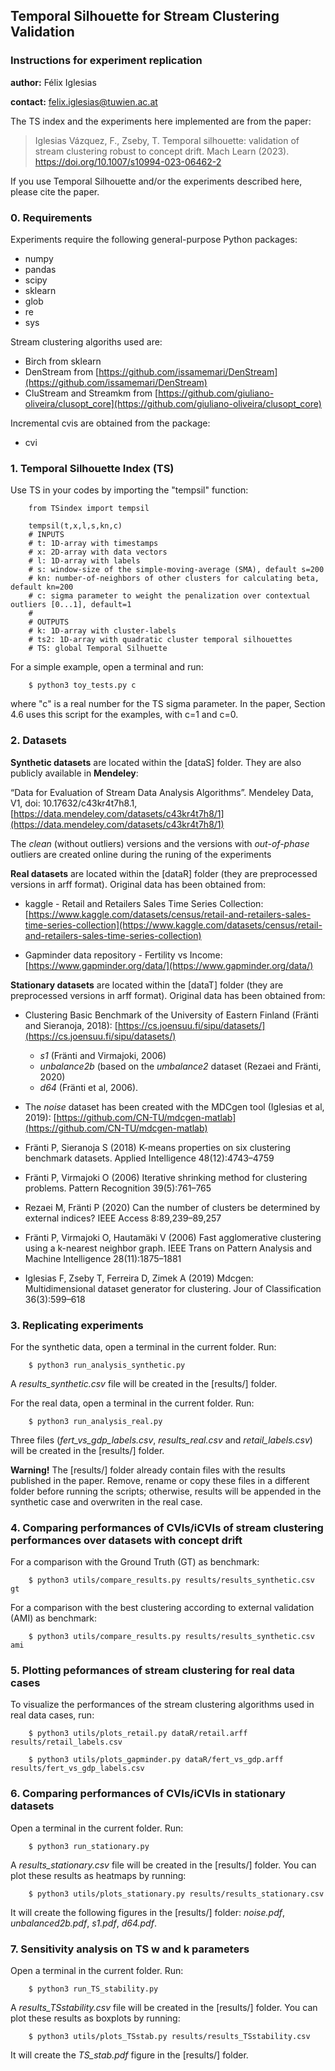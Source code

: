 ## Temporal Silhouette for Stream Clustering Validation
### Instructions for experiment replication

**author:** Félix Iglesias

**contact:** felix.iglesias@tuwien.ac.at


The TS index and the experiments here implemented are from the paper:

> Iglesias Vázquez, F., Zseby, T. Temporal silhouette: validation of stream clustering robust to concept drift. Mach Learn (2023). https://doi.org/10.1007/s10994-023-06462-2

If you use Temporal Silhouette and/or the experiments described here, please cite the paper.


### 0. Requirements

Experiments require the following general-purpose Python packages:

- numpy
- pandas
- scipy
- sklearn
- glob
- re
- sys

Stream clustering algoriths used are:

- Birch from sklearn
- DenStream from [https://github.com/issamemari/DenStream](https://github.com/issamemari/DenStream)
- CluStream and Streamkm from [https://github.com/giuliano-oliveira/clusopt_core](https://github.com/giuliano-oliveira/clusopt_core)

Incremental cvis are obtained from the package:

- cvi

### 1. Temporal Silhouette Index (TS)

Use TS in your codes by importing the "tempsil" function:

        from TSindex import tempsil

        tempsil(t,x,l,s,kn,c)
        # INPUTS
        # t: 1D-array with timestamps
        # x: 2D-array with data vectors
        # l: 1D-array with labels
        # s: window-size of the simple-moving-average (SMA), default s=200 
        # kn: number-of-neighbors of other clusters for calculating beta, default kn=200
        # c: sigma parameter to weight the penalization over contextual outliers [0...1], default=1
        #
        # OUTPUTS
        # k: 1D-array with cluster-labels
        # ts2: 1D-array with quadratic cluster temporal silhouettes
        # TS: global Temporal Silhuette

For a simple example, open a terminal and run:

        $ python3 toy_tests.py c

where "c" is a real number for the TS sigma parameter. In the paper, Section 4.6 uses this script for the examples, with c=1 and c=0.

### 2. Datasets

**Synthetic datasets** are located within the [dataS] folder. They are also publicly available in **Mendeley**: 

“Data for Evaluation of Stream Data Analysis Algorithms”. Mendeley Data, V1, doi: 10.17632/c43kr4t7h8.1, [https://data.mendeley.com/datasets/c43kr4t7h8/1](https://data.mendeley.com/datasets/c43kr4t7h8/1)

The *clean* (without outliers) versions and the versions with *out-of-phase* outliers are created online during the runing of the experiments

**Real datasets** are located within the [dataR] folder (they are preprocessed versions in arff format). Original data has been obtained from:

- kaggle - Retail and Retailers Sales Time Series Collection: 
[https://www.kaggle.com/datasets/census/retail-and-retailers-sales-time-series-collection](https://www.kaggle.com/datasets/census/retail-and-retailers-sales-time-series-collection)

- Gapminder data repository - Fertility vs Income:
[https://www.gapminder.org/data/](https://www.gapminder.org/data/)

**Stationary datasets** are located within the [dataT] folder (they are preprocessed versions in arff format). Original data has been obtained from:

- Clustering Basic Benchmark of the University of Eastern Finland (Fränti and Sieranoja, 2018):
[https://cs.joensuu.fi/sipu/datasets/](https://cs.joensuu.fi/sipu/datasets/)

    - *s1* (Fränti and Virmajoki, 2006)
    - *unbalance2b* (based on the *umbalance2* dataset (Rezaei and Fränti, 2020) 
    - *d64* (Fränti et al, 2006). 

- The *noise* dataset has been created with the MDCgen tool (Iglesias et al, 2019):
[https://github.com/CN-TU/mdcgen-matlab](https://github.com/CN-TU/mdcgen-matlab)

- Fränti P, Sieranoja S (2018) K-means properties on six clustering benchmark datasets. Applied Intelligence 48(12):4743–4759
- Fränti P, Virmajoki O (2006) Iterative shrinking method for clustering problems. Pattern Recognition 39(5):761–765
- Rezaei M, Fränti P (2020) Can the number of clusters be determined by external indices? IEEE Access 8:89,239–89,257
- Fränti P, Virmajoki O, Hautamäki V (2006) Fast agglomerative clustering using a k-nearest neighbor graph. IEEE Trans on Pattern Analysis and Machine Intelligence 28(11):1875–1881
- Iglesias F, Zseby T, Ferreira D, Zimek A (2019) Mdcgen: Multidimensional dataset generator for clustering. Jour of Classification 36(3):599–618


### 3. Replicating experiments

For the synthetic data, open a terminal in the current folder. Run:

        $ python3 run_analysis_synthetic.py

A *results_synthetic.csv* file will be created in the [results/] folder. 

For the real data, open a terminal in the current folder. Run:

        $ python3 run_analysis_real.py

Three files (*fert_vs_gdp_labels.csv*, *results_real.csv* and *retail_labels.csv*) will be created in the [results/] folder.

**Warning!** The [results/] folder already contain files with the results published in the paper. Remove, rename or copy these files in a different folder before running the scripts; otherwise, results will be appended in the synthetic case and overwriten in the real case.

### 4. Comparing performances of CVIs/iCVIs of stream clustering performances over datasets with concept drift 

For a comparison with the Ground Truth (GT) as benchmark: 

        $ python3 utils/compare_results.py results/results_synthetic.csv gt

For a comparison with the best clustering according to external validation (AMI) as benchmark: 

        $ python3 utils/compare_results.py results/results_synthetic.csv ami

### 5. Plotting peformances of stream clustering for real data cases

To visualize the performances of the stream clustering algorithms used in real data cases, run:

        $ python3 utils/plots_retail.py dataR/retail.arff results/retail_labels.csv 

        $ python3 utils/plots_gapminder.py dataR/fert_vs_gdp.arff results/fert_vs_gdp_labels.csv


### 6. Comparing performances of CVIs/iCVIs in stationary datasets 

Open a terminal in the current folder. Run:

        $ python3 run_stationary.py

A *results_stationary.csv* file will be created in the [results/] folder. You can plot these results as heatmaps by running:

        $ python3 utils/plots_stationary.py results/results_stationary.csv

It will create the following figures in the [results/] folder: *noise.pdf*, *unbalanced2b.pdf*, *s1.pdf*, *d64.pdf*.

### 7. Sensitivity analysis on TS w and k parameters 

Open a terminal in the current folder. Run:

        $ python3 run_TS_stability.py

A *results_TSstability.csv* file will be created in the [results/] folder. You can plot these results as boxplots by running:

        $ python3 utils/plots_TSstab.py results/results_TSstability.csv

It will create the *TS_stab.pdf* figure in the [results/] folder.

